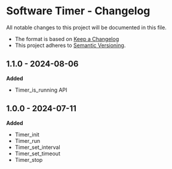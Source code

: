 # Software Timer - Changelog

All notable changes to this project will be documented in this file.

* The format is based on [Keep a Changelog](https://keepachangelog.com/en/1.0.0/)
* This project adheres to [Semantic Versioning](https://semver.org/spec/v2.0.0.html).

## 1.1.0 - 2024-08-06

**Added**

* Timer_is_running API

## 1.0.0 - 2024-07-11

**Added**

* Timer_init
* Timer_run
* Timer_set_interval
* Timer_set_timeout
* Timer_stop
